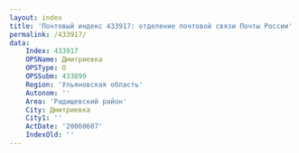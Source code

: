 ```yaml
---
layout: index
title: 'Почтовый индекс 433917: отделение почтовой связи Почты России'
permalink: /433917/
data:
    Index: 433917
    OPSName: Дмитриевка
    OPSType: О
    OPSSubm: 433899
    Region: 'Ульяновская область'
    Autonom: ''
    Area: 'Радищевский район'
    City: Дмитриевка
    City1: ''
    ActDate: '20060607'
    IndexOld: ''
---
```

